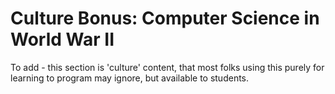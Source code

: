 # Culture Bonus: Computer Science in World War II

To add - this section is 'culture' content, that most folks using this purely for learning to program may ignore, but available to students.